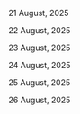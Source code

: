 21 August, 2025

22 August, 2025

23 August, 2025

24 August, 2025

25 August, 2025

26 August, 2025